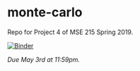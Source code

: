 # monte-carlo
Repo for Project 4 of MSE 215 Spring 2019. 

[![Binder](https://mybinder.org/badge_logo.svg)](https://mybinder.org/v2/gh/mse215/monte-carlo.git/master)

*Due May 3rd at 11:59pm.*
